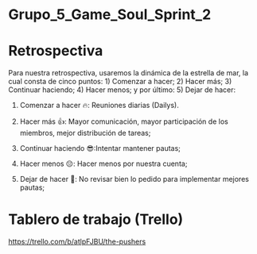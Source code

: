 # Grupo_5_Game_Soul_Sprint_2

# Retrospectiva

Para nuestra retrospectiva, usaremos la dinámica de la estrella de mar, la cual consta de cinco puntos: 1) Comenzar a hacer; 2) Hacer más; 3) Continuar haciendo; 
4) Hacer menos; y por último: 5) Dejar de hacer:

1) Comenzar a hacer :fire:: Reuniones diarias (Dailys).

2) Hacer más :thumbsup:: Mayor comunicación, mayor participación de los miembros, mejor distribución de tareas;

3) Continuar haciendo :sunglasses::Intentar mantener pautas;

4) Hacer menos :pensive:: Hacer menos por nuestra cuenta;

5) Dejar de hacer :red_circle:: No revisar bien lo pedido para implementar mejores pautas;

# Tablero de trabajo (Trello)

https://trello.com/b/atlpFJBU/the-pushers
